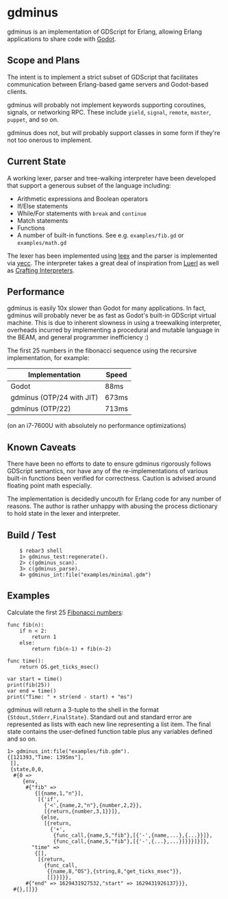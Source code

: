 gdminus
=====

gdminus is an implementation of GDScript for Erlang, allowing Erlang
applications to share code with [Godot](https://godotengine.org/). 

Scope and Plans
-----
The intent is to implement a strict subset of GDScript that facilitates
communication between Erlang-based game servers and Godot-based clients. 

gdminus will probably not implement keywords supporting coroutines, signals, or
networking RPC. These include `yield`, `signal`, `remote`, `master`, `puppet`,
and so on.

gdminus does not, but will probably support classes in some form if they're not
too onerous to implement.

Current State
-----
A working lexer, parser and tree-walking interpreter have been developed that
support a generous subset of the language including:
  * Arithmetic expressions and Boolean operators
  * If/Else statements
  * While/For statements with `break` and `continue`
  * Match statements
  * Functions
  * A number of built-in functions. See e.g. `examples/fib.gd` or `examples/math.gd` 

The lexer has been implemented using [leex](https://github.com/rvirding/leex)
and the parser is implemented via [yecc](https://erlang.org/doc/man/yecc.html).
The interpreter takes a great deal of inspiration from
[Luerl](https://github.com/rvirding/luerl) as well as [Crafting
Interpreters](https://craftinginterpreters.com/).

Performance
-----
gdminus is easily 10x slower than Godot for many applications. In fact, gdminus
will probably never be as fast as Godot's built-in GDScript virtual machine.
This is due to inherent slowness in using a treewalking interpreter, overheads
incurred by implementing a procedural and mutable language in the BEAM, and
general programmer inefficiency :)

The first 25 numbers in the fibonacci sequence using the recursive
implementation, for example:

Implementation             | Speed 
-------------------------- | ----- 
Godot                      | 88ms  
gdminus (OTP/24 with JIT)  | 673ms 
gdminus (OTP/22)           | 713ms 

(on an i7-7600U with absolutely no performance optimizations)


Known Caveats
-----
There have been no efforts to date to ensure gdminus rigorously follows
GDScript semantics, nor have any of the re-implementations of various built-in
functions been verified for correctness. Caution is advised around floating
point math especially.

The implementation is decidedly uncouth for Erlang code for any number of
reasons. The author is rather unhappy with abusing the process dictionary to
hold state in the lexer and interpreter.

Build / Test 
-----
```
    $ rebar3 shell
    1> gdminus_test:regenerate().
    2> c(gdminus_scan).
    3> c(gdminus_parse).
    4> gdminus_int:file("examples/minimal.gdm")
```
    
Examples
-----
Calculate the first 25 [Fibonacci numbers](https://en.wikipedia.org/wiki/Fibonacci_number):
```
func fib(n):
    if n < 2:
        return 1
    else:
        return fib(n-1) + fib(n-2)

func time():
    return OS.get_ticks_msec()

var start = time()
print(fib(25))
var end = time()
print("Time: " + str(end - start) + "ms")
```

gdminus will return a 3-tuple to the shell in the format
`{Stdout,Stderr,FinalState}`. Standard out and standard error are represented
as lists with each new line representing a list item. The final state contains
the user-defined function table plus any variables defined and so on.
```
1> gdminus_int:file("examples/fib.gdm").
{[121393,"Time: 1395ms"],
 [],
 {state,0,0,
  #{0 =>
     {env,
      #{"fib" =>
         {[{name,1,"n"}],
          [{'if',
            {'<',{name,2,"n"},{number,2,2}},
            [{return,{number,3,1}}]},
           {else,
            [{return,
              {'+',
               {func_call,{name,5,"fib"},[{'-',{name,...},{...}}]},
               {func_call,{name,5,"fib"},[{'-',{...},...}]}}}]}]},
        "time" =>
         {[],
          [{return,
            {func_call,
             {{name,8,"OS"},{string,8,"get_ticks_msec"}},
             []}}]}},
      #{"end" => 1629431927532,"start" => 1629431926137}}},
  #{},[]}}
```
